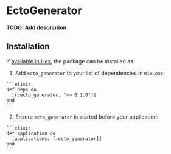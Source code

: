 # EctoGenerator

**TODO: Add description**

## Installation

If [available in Hex](https://hex.pm/docs/publish), the package can be installed as:

  1. Add `ecto_generator` to your list of dependencies in `mix.exs`:

    ```elixir
    def deps do
      [{:ecto_generator, "~> 0.1.0"}]
    end
    ```

  2. Ensure `ecto_generator` is started before your application:

    ```elixir
    def application do
      [applications: [:ecto_generator]]
    end
    ```

